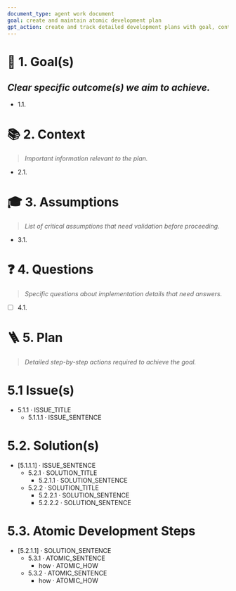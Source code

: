 ```yaml
---
document_type: agent work document
goal: create and maintain atomic development plan
gpt_action: create and track detailed development plans with goal, context, assumptions, questions, and atomic development steps
---
```


<!-- Do not remove section headers -->


# 🎯 1. Goal(s)
*Clear specific outcome(s) we aim to achieve.*
---

- 1.1.

# 📚 2. Context
> *Important information relevant to the plan.*

- 2.1.

# 🎓 3. Assumptions
> *List of critical assumptions that need validation before proceeding.*

 - 3.1.

# ❓ 4. Questions
> *Specific questions about implementation details that need answers.*

- [ ] 4.1.

# 🪜 5. Plan
> *Detailed step-by-step actions required to achieve the goal.*

# 5.1 Issue(s)
- 5.1.1 · ISSUE_TITLE
    - 5.1.1.1 · ISSUE_SENTENCE

# 5.2. Solution(s)
- [5.1.1.1] · ISSUE_SENTENCE
    - 5.2.1 · SOLUTION_TITLE
        - 5.2.1.1 · SOLUTION_SENTENCE
    - 5.2.2 · SOLUTION_TITLE
        - 5.2.2.1 · SOLUTION_SENTENCE
        - 5.2.2.2 · SOLUTION_SENTENCE

# 5.3. Atomic Development Steps
- [5.2.1.1] · SOLUTION_SENTENCE
    - 5.3.1 · ATOMIC_SENTENCE
        - how · ATOMIC_HOW
    - 5.3.2 · ATOMIC_SENTENCE
        - how · ATOMIC_HOW
